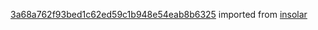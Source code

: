 [3a68a762f93bed1c62ed59c1b948e54eab8b6325](https://github.com/insolar/insolar/commit/3a68a762f93bed1c62ed59c1b948e54eab8b6325) imported from [insolar](https://github.com/insolar/insolar)

